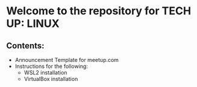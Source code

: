 # Welcome to the repository for TECH UP: LINUX

## Contents:

- Announcement Template for meetup.com
- Instructions for the following:
	- WSL2 installation
	- VirtualBox installation